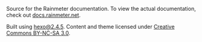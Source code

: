 Source for the Rainmeter documentation. To view the actual documentation, check out [docs.rainmeter.net](http://docs.rainmeter.net).

Built using [hexo@2.4.5](https://github.com/tommy351/hexo). Content and theme licensed under [Creative Commons BY-NC-SA 3.0](http://creativecommons.org/licenses/by-nc-sa/3.0/).
